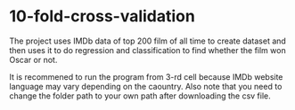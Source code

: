# 10-fold-cross-validation
The project uses IMDb data of top 200 film of all time to create dataset and then uses it to do regression and classification to find whether the film won Oscar or not.

It is recommened to run the program from 3-rd cell because IMDb website language may vary depending on the caountry.
Also note that you need to change the folder path to your own path after downloading the csv file.
